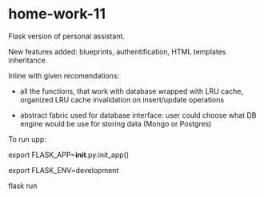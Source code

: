 # home-work-11

Flask version of personal assistant.

New features added: blueprints, authentification, HTML templates inheritance.

Inline with given recomendations: 

 - all the functions, that work with database wrapped with LRU cache, organized LRU cache invalidation on insert/update operations 
 
 - abstract fabric used for database interface: user could choose what DB engine would be use for storing data (Mongo or Postgres)
  
 To run upp: 
  
  export FLASK_APP=__init__.py:init_app()
  
  export FLASK_ENV=development
  
  flask run
